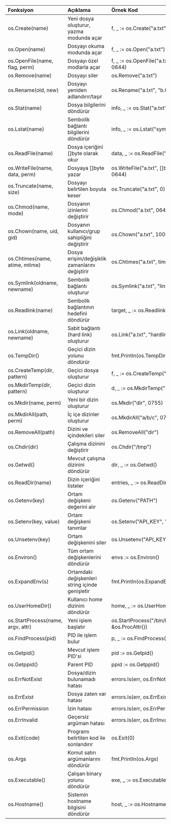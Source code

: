 | Fonksiyon                         | Açıklama                                        | Örnek Kod                                                        |
|:----------------------------------|:------------------------------------------------|:-----------------------------------------------------------------|
| os.Create(name)                   | Yeni dosya oluşturur, yazma modunda açar        | f, _ := os.Create("a.txt")                                       |
| os.Open(name)                     | Dosyayı okuma modunda açar                      | f, _ := os.Open("a.txt")                                         |
| os.OpenFile(name, flag, perm)     | Dosyayı özel modlarla açar                      | f, _ := os.OpenFile("a.txt", os.O_RDWR, 0644)                    |
| os.Remove(name)                   | Dosyayı siler                                   | os.Remove("a.txt")                                               |
| os.Rename(old, new)               | Dosyayı yeniden adlandırır/taşır                | os.Rename("a.txt", "b.txt")                                      |
| os.Stat(name)                     | Dosya bilgilerini döndürür                      | info, _ := os.Stat("a.txt")                                      |
| os.Lstat(name)                    | Sembolik bağlantı bilgilerini döndürür          | info, _ := os.Lstat("symlink")                                   |
| os.ReadFile(name)                 | Dosya içeriğini []byte olarak okur              | data, _ := os.ReadFile("a.txt")                                  |
| os.WriteFile(name, data, perm)    | Dosyaya []byte yazar                            | os.WriteFile("a.txt", []byte("Merhaba"), 0644)                   |
| os.Truncate(name, size)           | Dosyayı belirtilen boyuta keser                 | os.Truncate("a.txt", 0)                                          |
| os.Chmod(name, mode)              | Dosyanın izinlerini değiştirir                  | os.Chmod("a.txt", 0644)                                          |
| os.Chown(name, uid, gid)          | Dosyanın kullanıcı/grup sahipliğini değiştirir  | os.Chown("a.txt", 1000, 1000)                                    |
| os.Chtimes(name, atime, mtime)    | Dosya erişim/değişiklik zamanlarını değiştirir  | os.Chtimes("a.txt", time.Now(), time.Now())                      |
| os.Symlink(oldname, newname)      | Sembolik bağlantı oluşturur                     | os.Symlink("a.txt", "link.txt")                                  |
| os.Readlink(name)                 | Sembolik bağlantının hedefini döndürür          | target, _ := os.Readlink("link.txt")                             |
| os.Link(oldname, newname)         | Sabit bağlantı (hard link) oluşturur            | os.Link("a.txt", "hardlink.txt")                                 |
| os.TempDir()                      | Geçici dizin yolunu döndürür                    | fmt.Println(os.TempDir())                                        |
| os.CreateTemp(dir, pattern)       | Geçici dosya oluşturur                          | f, _ := os.CreateTemp("", "example-*.txt")                       |
| os.MkdirTemp(dir, pattern)        | Geçici dizin oluşturur                          | d, _ := os.MkdirTemp("", "example-*")                            |
| os.Mkdir(name, perm)              | Yeni bir dizin oluşturur                        | os.Mkdir("dir", 0755)                                            |
| os.MkdirAll(path, perm)           | İç içe dizinler oluşturur                       | os.MkdirAll("a/b/c", 0755)                                       |
| os.RemoveAll(path)                | Dizini ve içindekileri siler                    | os.RemoveAll("dir")                                              |
| os.Chdir(dir)                     | Çalışma dizinini değiştirir                     | os.Chdir("/tmp")                                                 |
| os.Getwd()                        | Mevcut çalışma dizinini döndürür                | dir, _ := os.Getwd()                                             |
| os.ReadDir(name)                  | Dizin içeriğini listeler                        | entries, _ := os.ReadDir(".")                                    |
| os.Getenv(key)                    | Ortam değişkeni değerini alır                   | os.Getenv("PATH")                                                |
| os.Setenv(key, value)             | Ortam değişkeni tanımlar                        | os.Setenv("API_KEY", "123")                                      |
| os.Unsetenv(key)                  | Ortam değişkenini siler                         | os.Unsetenv("API_KEY")                                           |
| os.Environ()                      | Tüm ortam değişkenlerini döndürür               | envs := os.Environ()                                             |
| os.ExpandEnv(s)                   | Ortamdaki değişkenleri string içinde genişletir | fmt.Println(os.ExpandEnv("$HOME/config"))                        |
| os.UserHomeDir()                  | Kullanıcı home dizinini döndürür                | home, _ := os.UserHomeDir()                                      |
| os.StartProcess(name, argv, attr) | Yeni işlem başlatır                             | os.StartProcess("/bin/ls", []string{"ls", "-l"}, &os.ProcAttr{}) |
| os.FindProcess(pid)               | PID ile işlem bulur                             | p, _ := os.FindProcess(1234)                                     |
| os.Getpid()                       | Mevcut işlem PID'si                             | pid := os.Getpid()                                               |
| os.Getppid()                      | Parent PID                                      | ppid := os.Getppid()                                             |
| os.ErrNotExist                    | Dosya/dizin bulunamadı hatası                   | errors.Is(err, os.ErrNotExist)                                   |
| os.ErrExist                       | Dosya zaten var hatası                          | errors.Is(err, os.ErrExist)                                      |
| os.ErrPermission                  | İzin hatası                                     | errors.Is(err, os.ErrPermission)                                 |
| os.ErrInvalid                     | Geçersiz argüman hatası                         | errors.Is(err, os.ErrInvalid)                                    |
| os.Exit(code)                     | Programı belirtilen kod ile sonlandırır         | os.Exit(0)                                                       |
| os.Args                           | Komut satırı argümanlarını döndürür             | fmt.Println(os.Args)                                             |
| os.Executable()                   | Çalışan binary yolunu döndürür                  | exe, _ := os.Executable()                                        |
| os.Hostname()                     | Sistemin hostname bilgisini döndürür            | host, _ := os.Hostname()                                         |